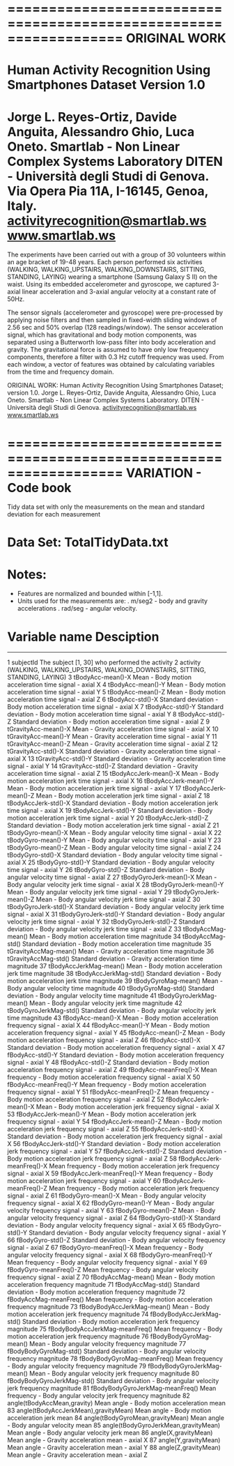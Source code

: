 ==================================================================
ORIGINAL WORK
==================================================================
Human Activity Recognition Using Smartphones Dataset
Version 1.0
==================================================================
Jorge L. Reyes-Ortiz, Davide Anguita, Alessandro Ghio, Luca Oneto.
Smartlab - Non Linear Complex Systems Laboratory
DITEN - Università degli Studi di Genova.
Via Opera Pia 11A, I-16145, Genoa, Italy.
activityrecognition@smartlab.ws
www.smartlab.ws
==================================================================

The experiments have been carried out with a group of 30 volunteers within an age bracket of 19-48 years. 
Each person performed six activities (WALKING, WALKING_UPSTAIRS, WALKING_DOWNSTAIRS, SITTING, STANDING, LAYING) 
wearing a smartphone (Samsung Galaxy S II) on the waist. Using its embedded accelerometer and gyroscope, 
we captured 3-axial linear acceleration and 3-axial angular velocity at a constant rate of 50Hz. 

The sensor signals (accelerometer and gyroscope) were pre-processed by applying noise filters and then sampled in 
fixed-width sliding windows of 2.56 sec and 50% overlap (128 readings/window). The sensor acceleration signal, 
which has gravitational and body motion components, was separated using a Butterworth low-pass filter into body 
acceleration and gravity. The gravitational force is assumed to have only low frequency components, therefore a 
filter with 0.3 Hz cutoff frequency was used. From each window, a vector of features was obtained by calculating 
variables from the time and frequency domain.  


ORIGINAL WORK:
Human Activity Recognition Using Smartphones Dataset; version 1.0.
Jorge L. Reyes-Ortiz, Davide Anguita, Alessandro Ghio, Luca Oneto.
Smartlab - Non Linear Complex Systems Laboratory.
DITEN - Università degli Studi di Genova.
activityrecognition@smartlab.ws
www.smartlab.ws



==================================================================
VARIATION - Code book
==================================================================
Tidy data set with only the measurements on the mean and standard 
deviation for each measurement

Data Set: TotalTidyData.txt
==================================================================

Notes: 
======
- Features are normalized and bounded within [-1,1].
- Units used for the measurements are:
  . m/seg2  - body and gravity accelerations
  . rad/seg - angular velocity.

  
 # Variable name                        Desciption
------------------------------------------------------------------------------------------------------------------
 1 subjectId                            The subject [1, 30] who performed the activity
 2 activity                             (WALKING, WALKING_UPSTAIRS, WALKING_DOWNSTAIRS, SITTING, STANDING, LAYING)
 3 tBodyAcc-mean()-X                    Mean - Body motion acceleration time signal - axial X
 4 tBodyAcc-mean()-Y                    Mean - Body motion acceleration time signal - axial Y
 5 tBodyAcc-mean()-Z                    Mean - Body motion acceleration time signal - axial Z
 6 tBodyAcc-std()-X                     Standard deviation - Body motion acceleration time signal - axial X
 7 tBodyAcc-std()-Y                     Standard deviation - Body motion acceleration time signal - axial Y
 8 tBodyAcc-std()-Z                     Standard deviation - Body motion acceleration time signal - axial Z
 9 tGravityAcc-mean()-X                 Mean - Gravity acceleration time signal - axial X
10 tGravityAcc-mean()-Y                 Mean - Gravity acceleration time signal - axial Y
11 tGravityAcc-mean()-Z                 Mean - Gravity acceleration time signal - axial Z
12 tGravityAcc-std()-X                  Standard deviation - Gravity acceleration time signal - axial X
13 tGravityAcc-std()-Y                  Standard deviation - Gravity acceleration time signal - axial Y
14 tGravityAcc-std()-Z                  Standard deviation - Gravity acceleration time signal - axial Z
15 tBodyAccJerk-mean()-X                Mean - Body motion acceleration jerk time signal - axial X
16 tBodyAccJerk-mean()-Y                Mean - Body motion acceleration jerk time signal - axial Y
17 tBodyAccJerk-mean()-Z                Mean - Body motion acceleration jerk time signal - axial Z
18 tBodyAccJerk-std()-X                 Standard deviation - Body motion acceleration jerk time signal - axial X
19 tBodyAccJerk-std()-Y                 Standard deviation - Body motion acceleration jerk time signal - axial Y
20 tBodyAccJerk-std()-Z                 Standard deviation - Body motion acceleration jerk time signal - axial Z
21 tBodyGyro-mean()-X                   Mean - Body angular velocity time signal - axial X
22 tBodyGyro-mean()-Y                   Mean - Body angular velocity time signal - axial Y
23 tBodyGyro-mean()-Z                   Mean - Body angular velocity time signal - axial Z
24 tBodyGyro-std()-X                    Standard deviation - Body angular velocity time signal - axial X
25 tBodyGyro-std()-Y                    Standard deviation - Body angular velocity time signal - axial Y
26 tBodyGyro-std()-Z                    Standard deviation - Body angular velocity time signal - axial Z
27 tBodyGyroJerk-mean()-X               Mean - Body angular velocity jerk time signal - axial X
28 tBodyGyroJerk-mean()-Y               Mean - Body angular velocity jerk time signal - axial Y
29 tBodyGyroJerk-mean()-Z               Mean - Body angular velocity jerk time signal - axial Z
30 tBodyGyroJerk-std()-X                Standard deviation - Body angular velocity jerk time signal - axial X
31 tBodyGyroJerk-std()-Y                Standard deviation - Body angular velocity jerk time signal - axial Y
32 tBodyGyroJerk-std()-Z                Standard deviation - Body angular velocity jerk time signal - axial Z
33 tBodyAccMag-mean()                   Mean - Body motion acceleration time magnitude
34 tBodyAccMag-std()                    Standard deviation - Body motion acceleration time magnitude
35 tGravityAccMag-mean()                Mean - Gravity acceleration time magnitude
36 tGravityAccMag-std()                 Standard deviation - Gravity acceleration time magnitude
37 tBodyAccJerkMag-mean()               Mean - Body motion acceleration jerk time magnitude
38 tBodyAccJerkMag-std()                Standard deviation - Body motion acceleration jerk time magnitude
39 tBodyGyroMag-mean()                  Mean - Body angular velocity time magnitude
40 tBodyGyroMag-std()                   Standard deviation - Body angular velocity time magnitude
41 tBodyGyroJerkMag-mean()              Mean - Body angular velocity jerk time magnitude
42 tBodyGyroJerkMag-std()               Standard deviation - Body angular velocity jerk time magnitude
43 fBodyAcc-mean()-X                    Mean - Body motion acceleration frequency signal - axial X
44 fBodyAcc-mean()-Y                    Mean - Body motion acceleration frequency signal - axial Y
45 fBodyAcc-mean()-Z                    Mean - Body motion acceleration frequency signal - axial Z
46 fBodyAcc-std()-X                     Standard deviation - Body motion acceleration frequency signal - axial X
47 fBodyAcc-std()-Y                     Standard deviation - Body motion acceleration frequency signal - axial Y
48 fBodyAcc-std()-Z                     Standard deviation - Body motion acceleration frequency signal - axial Z
49 fBodyAcc-meanFreq()-X                Mean frequency - Body motion acceleration frequency signal - axial X
50 fBodyAcc-meanFreq()-Y                Mean frequency - Body motion acceleration frequency signal - axial Y
51 fBodyAcc-meanFreq()-Z                Mean frequency - Body motion acceleration frequency signal - axial Z
52 fBodyAccJerk-mean()-X                Mean - Body motion acceleration jerk frequency signal - axial X
53 fBodyAccJerk-mean()-Y                Mean - Body motion acceleration jerk frequency signal - axial Y
54 fBodyAccJerk-mean()-Z                Mean - Body motion acceleration jerk frequency signal - axial Z
55 fBodyAccJerk-std()-X                 Standard deviation - Body motion acceleration jerk frequency signal - axial X
56 fBodyAccJerk-std()-Y                 Standard deviation - Body motion acceleration jerk frequency signal - axial Y
57 fBodyAccJerk-std()-Z                 Standard deviation - Body motion acceleration jerk frequency signal - axial Z
58 fBodyAccJerk-meanFreq()-X            Mean frequency - Body motion acceleration jerk frequency signal - axial X
59 fBodyAccJerk-meanFreq()-Y            Mean frequency - Body motion acceleration jerk frequency signal - axial Y
60 fBodyAccJerk-meanFreq()-Z            Mean frequency - Body motion acceleration jerk frequency signal - axial Z
61 fBodyGyro-mean()-X                   Mean - Body angular velocity frequency signal - axial X
62 fBodyGyro-mean()-Y                   Mean - Body angular velocity frequency signal - axial Y
63 fBodyGyro-mean()-Z                   Mean - Body angular velocity frequency signal - axial Z
64 fBodyGyro-std()-X                    Standard deviation - Body angular velocity frequency signal - axial X
65 fBodyGyro-std()-Y                    Standard deviation - Body angular velocity frequency signal - axial Y
66 fBodyGyro-std()-Z                    Standard deviation - Body angular velocity frequency signal - axial Z
67 fBodyGyro-meanFreq()-X               Mean frequency - Body angular velocity frequency signal - axial X
68 fBodyGyro-meanFreq()-Y               Mean frequency - Body angular velocity frequency signal - axial Y
69 fBodyGyro-meanFreq()-Z               Mean frequency - Body angular velocity frequency signal - axial Z
70 fBodyAccMag-mean()                   Mean - Body motion acceleration frequency magnitude
71 fBodyAccMag-std()                    Standard deviation - Body motion acceleration frequency magnitude
72 fBodyAccMag-meanFreq()               Mean frequency - Body motion acceleration frequency magnitude
73 fBodyBodyAccJerkMag-mean()           Mean - Body motion acceleration jerk frequency magnitude
74 fBodyBodyAccJerkMag-std()            Standard deviation - Body motion acceleration jerk frequency magnitude
75 fBodyBodyAccJerkMag-meanFreq()       Mean frequency - Body motion acceleration jerk frequency magnitude
76 fBodyBodyGyroMag-mean()              Mean - Body angular velocity frequency magnitude
77 fBodyBodyGyroMag-std()               Standard deviation - Body angular velocity frequency magnitude
78 fBodyBodyGyroMag-meanFreq()          Mean frequency - Body angular velocity frequency magnitude
79 fBodyBodyGyroJerkMag-mean()          Mean - Body angular velocity jerk frequency magnitude
80 fBodyBodyGyroJerkMag-std()           Standard deviation - Body angular velocity jerk frequency magnitude
81 fBodyBodyGyroJerkMag-meanFreq()      Mean frequency - Body angular velocity jerk frequency magnitude
82 angle(tBodyAccMean,gravity)          Mean angle - Body motion acceleration mean
83 angle(tBodyAccJerkMean),gravityMean) Mean angle - Body motion acceleration jerk mean
84 angle(tBodyGyroMean,gravityMean)     Mean angle - Body angular velocity mean
85 angle(tBodyGyroJerkMean,gravityMean) Mean angle - Body angular velocity jerk mean
86 angle(X,gravityMean)                 Mean angle - Gravity acceleration mean - axial X
87 angle(Y,gravityMean)                 Mean angle - Gravity acceleration mean - axial Y
88 angle(Z,gravityMean)                 Mean angle - Gravity acceleration mean - axial Z
